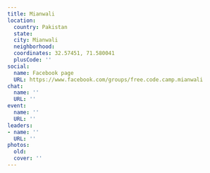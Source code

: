 ```yaml
---
title: Mianwali
location:
  country: Pakistan
  state: 
  city: Mianwali
  neighborhood: 
  coordinates: 32.57451, 71.580041
  plusCode: ''
social:
  name: Facebook page
  URL: https://www.facebook.com/groups/free.code.camp.mianwali
chat:
  name: ''
  URL: ''
event:
  name: ''
  URL: ''
leaders:
- name: ''
  URL: ''
photos:
  old: 
  cover: ''
---
```

